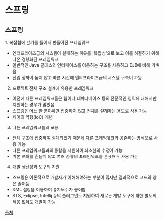 # 스프링

## 스프링

1. 복잡함에 반기를 들어서 만들어진 프레임워크
- 엔터프라이즈급의 시스템이 실패하는 이유를 '복잡성'으로 보고 이를 해결하기 위해 나온 경량화된 프레임워크
- 일반적인 Java 클래스와 인터페이스를 이용하는 구조를 사용하고 EJB에 비해 가벼움
- 진입 장벽이 높지 않고 빠른 시간에 엔터프라이즈급의 시스템 구축이 가능


2. 프로젝트 전체 구조 설계에 유용한 프레임워크
- 이전에 다른 프레임워크들은 웹이나 데이터베이스 등의 전문적인 영역에 대해서만 지원하는 경우가 많았음
- 스프링은 어느 한 분야에만 집중하지 않고 전체를 설계하는 용도로 사용 가능
- 제어의 역행(IoC) 개념


3. 다른 프레임워크들의 포용
- 전체 구조에 집중하여 설계되었기 때문에 다른 프레임워크와 공존하는 방식으로 사용 가능
- 다른 프레임워크들과의 통합을 지원하여 최소한의 수정이 가능
- 기본 뼈대를 흔들지 않고 여러 종류의 프레임워크를 혼용해서 사용 가능


4. 개발 생산성과 도구의 지원
- 스프링은 이론적으로 개발자가 이해해야하는 부분이 많지만 결과적으로 코드의 양은 줄어둠
- XML 설정을 이용하여 유지보수가 용이함
- STS, Eclipse, Intellij 등의 플러그인도 지원하여 새로운 개발 도구에 대한 별도의 적응 없이도 개발이 가능



[출처](https://freestrokes.tistory.com/79)

